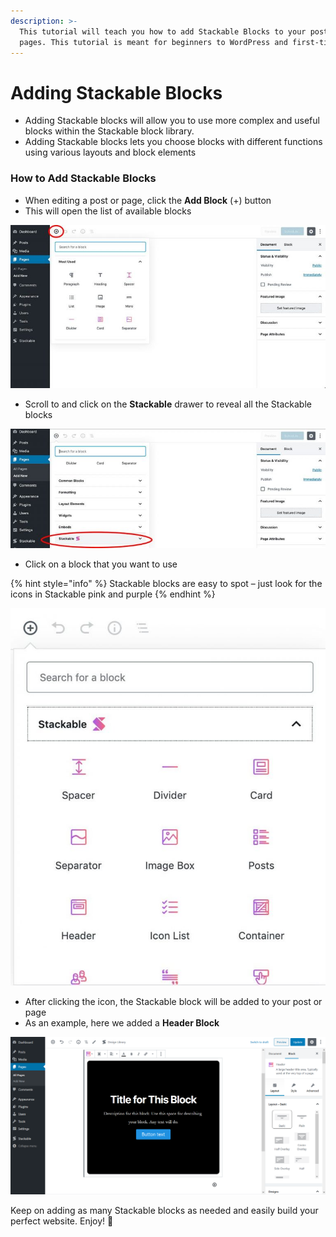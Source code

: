 ```yaml
---
description: >-
  This tutorial will teach you how to add Stackable Blocks to your posts or
  pages. This tutorial is meant for beginners to WordPress and first-time users.
---
```


# Adding Stackable Blocks

* Adding Stackable blocks will allow you to use more complex and useful blocks within the Stackable block library.
* Adding Stackable blocks lets you choose blocks with different functions using various layouts and block elements

### **How to Add Stackable Blocks**

* When editing a post or page, click the **Add Block** \(+\) button
* This will open the list of available blocks

![](../../.gitbook/assets/stackable-install-tutorial-6-add-block-02-768x398.jpg)

*  Scroll to and click on the **Stackable** drawer to reveal all the Stackable blocks

![](../../.gitbook/assets/stackable-install-tutorial-7-stackable-drawer-02-768x291.jpg)

* Click on a block that you want to use

{% hint style="info" %}
Stackable blocks are easy to spot – just look for the icons in Stackable pink and purple
{% endhint %}

![](../../.gitbook/assets/stackable-install-tutorial-8-choose-stackable-block-02-768x920.jpg)

* After clicking the icon, the Stackable block will be added to your post or page
* As an example, here we added a **Header Block**

![](../../.gitbook/assets/firefox_cws1xdddgt.png)

Keep on adding as many Stackable blocks as needed and easily build your perfect website. Enjoy! 🤟

